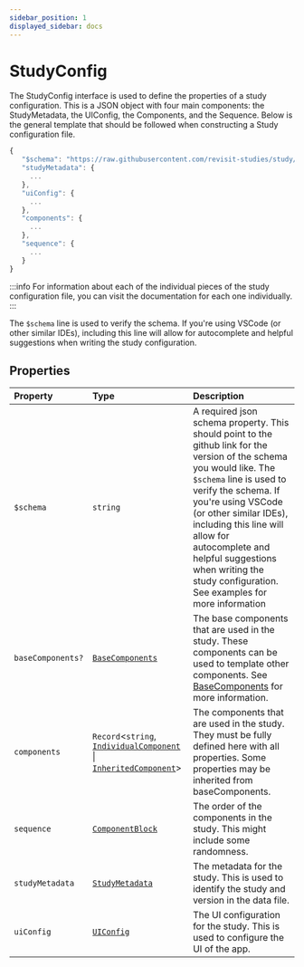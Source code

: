 ```yaml
---
sidebar_position: 1
displayed_sidebar: docs
---
```


# StudyConfig

The StudyConfig interface is used to define the properties of a study configuration. This is a JSON object with four main components: the StudyMetadata, the UIConfig, the Components, and the Sequence. Below is the general template that should be followed when constructing a Study configuration file.

```js
{
   "$schema": "https://raw.githubusercontent.com/revisit-studies/study/v1.0.0-beta13/src/parser/StudyConfigSchema.json",
   "studyMetadata": {
     ...
   },
   "uiConfig": {
     ...
   },
   "components": {
     ...
   },
   "sequence": {
     ...
   }
}
```

:::info
For information about each of the individual pieces of the study configuration file, you can visit the documentation for each one individually.
:::
<br/>

The `$schema` line is used to verify the schema. If you're using VSCode (or other similar IDEs), including this line will allow for autocomplete and helpful suggestions when writing the study configuration.

## Properties

| Property | Type | Description |
| :------ | :------ | :------ |
| `$schema` | `string` | A required json schema property. This should point to the github link for the version of the schema you would like. The `$schema` line is used to verify the schema. If you're using VSCode (or other similar IDEs), including this line will allow for autocomplete and helpful suggestions when writing the study configuration. See examples for more information |
| `baseComponents?` | [`BaseComponents`](../type-aliases/BaseComponents.md) | The base components that are used in the study. These components can be used to template other components. See [BaseComponents](../../type-aliases/BaseComponents) for more information. |
| `components` | `Record`\<`string`, [`IndividualComponent`](../type-aliases/IndividualComponent.md) \| [`InheritedComponent`](../type-aliases/InheritedComponent.md)\> | The components that are used in the study. They must be fully defined here with all properties. Some properties may be inherited from baseComponents. |
| `sequence` | [`ComponentBlock`](ComponentBlock.md) | The order of the components in the study. This might include some randomness. |
| `studyMetadata` | [`StudyMetadata`](StudyMetadata.md) | The metadata for the study. This is used to identify the study and version in the data file. |
| `uiConfig` | [`UIConfig`](UIConfig.md) | The UI configuration for the study. This is used to configure the UI of the app. |
